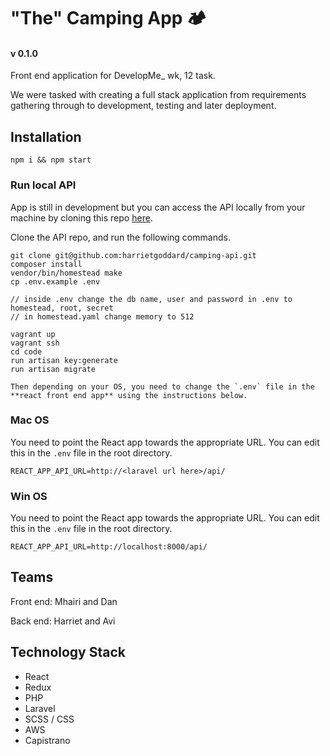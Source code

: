 # "The" Camping App 🏕️
#### v 0.1.0

Front end application for DevelopMe_ wk, 12 task.

We were tasked with creating a full stack application from requirements gathering through to development, testing and later deployment.

## Installation

```
npm i && npm start
```

### Run local API

App is still in development but you can access the API locally from your machine by cloning this repo [here](https://github.com/harrietgoddard/camping-api).

Clone the API repo, and run the following commands.

```
git clone git@github.com:harrietgoddard/camping-api.git
composer install
vendor/bin/homestead make
cp .env.example .env

// inside .env change the db name, user and password in .env to homestead, root, secret
// in homestead.yaml change memory to 512

vagrant up
vagrant ssh
cd code
run artisan key:generate
run artisan migrate

Then depending on your OS, you need to change the `.env` file in the **react front end app** using the instructions below.
```

### Mac OS

You need to point the React app towards the appropriate URL. You can edit this in the `.env` file in the root directory.

```
REACT_APP_API_URL=http://<laravel url here>/api/
```

### Win OS

You need to point the React app towards the appropriate URL. You can edit this in the `.env` file in the root directory.

```
REACT_APP_API_URL=http://localhost:8000/api/
```

## Teams

Front end: Mhairi and Dan

Back end: Harriet and Avi

## Technology Stack

- React
- Redux
- PHP
- Laravel
- SCSS / CSS
- AWS
- Capistrano
